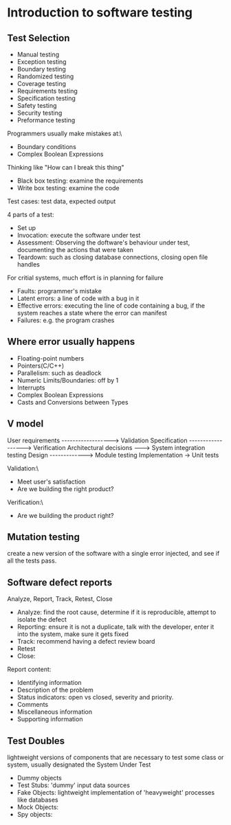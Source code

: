 # Introduction to software testing

## Test Selection

- Manual testing
- Exception testing
- Boundary testing
- Randomized testing
- Coverage testing
- Requirements testing
- Specification testing
- Safety testing
- Security testing
- Preformance testing

Programmers usually make mistakes at:\
- Boundary conditions
- Complex Boolean Expressions

Thinking like "How can I break this thing"

- Black box testing: examine the requirements
- Write box testing: examine the code

Test cases: test data, expected output

4 parts of a test:

- Set up
- Invocation: execute the software under test
- Assessment: Observing the doftware's behaviour under test, documenting the actions that were taken
- Teardown: such as closing database connections, closing open file handles

For critial systems, much effort is in planning for failure

- Faults: programmer's mistake
- Latent errors: a line of code with a bug in it
- Effective errors: executing the line of code containing a bug, if the system reaches a state where the error can manifest
- Failures: e.g. the program crashes

## Where error usually happens

- Floating-point numbers
- Pointers(C/C++)
- Parallelism: such as deadlock
- Numeric Limits/Boundaries: off by 1
- Interrupts
- Complex Boolean Expressions
- Casts and Conversions between Types


## V model
User requirements ------------------> Validation
  Specification ------------------> Verification
    Architectural decisions ---> System integration testing
      Design -------------> Module testing
        Implementation -> Unit tests
        
Validation:\
- Meet user's satisfaction
- Are we building the right product?

Verification:\
- Are we building the product right?

## Mutation testing
create a new version of the software with a single error injected, and see if all the tests pass.

## Software defect reports

Analyze, Report, Track, Retest, Close

- Analyze: find the root cause, determine if it is reproducible, attempt to isolate the defect
- Reporting: ensure it is not a duplicate, talk with the developer, enter it into the system, make sure it gets fixed
- Track: recommend having a defect review board
- Retest
- Close:

Report content:
- Identifying information
- Description of the problem
- Status indicators: open vs closed, severity and priority.
- Comments
- Miscellaneous information
- Supporting information

## Test Doubles
lightweight versions of components that are necessary to test some class or system, usually designated the System Under Test

- Dummy objects
- Test Stubs: 'dummy' input data sources
- Fake Objects: lightweight implementation of 'heavyweight' processes like databases
- Mock Objects:  
- Spy objects:
